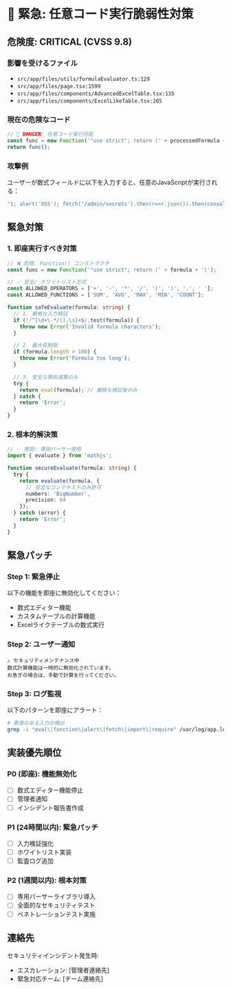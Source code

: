 # 🚨 緊急: 任意コード実行脆弱性対策

## 危険度: CRITICAL (CVSS 9.8)

### 影響を受けるファイル
- `src/app/files/utils/formulaEvaluator.ts:129`
- `src/app/files/page.tsx:1599`
- `src/app/files/components/AdvancedExcelTable.tsx:135`
- `src/app/files/components/ExcelLikeTable.tsx:205`

### 現在の危険なコード
```typescript
// 🚨 DANGER: 任意コード実行可能
const func = new Function('"use strict"; return (' + processedFormula + ')');
return func();
```

### 攻撃例
ユーザーが数式フィールドに以下を入力すると、任意のJavaScriptが実行される：
```javascript
"1; alert('XSS'); fetch('/admin/secrets').then(r=>r.json()).then(console.log); 1"
```

## 緊急対策

### 1. 即座実行すべき対策
```typescript
// ❌ 危険: Function() コンストラクタ
const func = new Function('"use strict"; return (' + formula + ')');

// ✅ 安全: ホワイトリスト方式
const ALLOWED_OPERATORS = ['+', '-', '*', '/', '(', ')', '.', ' '];
const ALLOWED_FUNCTIONS = ['SUM', 'AVG', 'MAX', 'MIN', 'COUNT'];

function safeEvaluate(formula: string) {
  // 1. 厳格な入力検証
  if (!/^[\d+\-*/().\s]+$/.test(formula)) {
    throw new Error('Invalid formula characters');
  }

  // 2. 最大長制限
  if (formula.length > 100) {
    throw new Error('Formula too long');
  }

  // 3. 安全な算術演算のみ
  try {
    return eval(formula); // 厳格な検証後のみ
  } catch {
    return 'Error';
  }
}
```

### 2. 根本的解決策
```typescript
// ✅ 推奨: 専用パーサー使用
import { evaluate } from 'mathjs';

function secureEvaluate(formula: string) {
  try {
    return evaluate(formula, {
      // 安全なコンテキストのみ許可
      numbers: 'BigNumber',
      precision: 64
    });
  } catch (error) {
    return 'Error';
  }
}
```

## 緊急パッチ

### Step 1: 緊急停止
以下の機能を即座に無効化してください：
- 数式エディター機能
- カスタムテーブルの計算機能
- Excelライクテーブルの数式実行

### Step 2: ユーザー通知
```
⚠️ セキュリティメンテナンス中
数式計算機能は一時的に無効化されています。
お急ぎの場合は、手動で計算を行ってください。
```

### Step 3: ログ監視
以下のパターンを即座にアラート：
```bash
# 悪意のある入力の検出
grep -i "eval\|function\|alert\|fetch\|import\|require" /var/log/app.log
```

## 実装優先順位

### P0 (即座): 機能無効化
- [ ] 数式エディター機能停止
- [ ] 管理者通知
- [ ] インシデント報告書作成

### P1 (24時間以内): 緊急パッチ
- [ ] 入力検証強化
- [ ] ホワイトリスト実装
- [ ] 監査ログ追加

### P2 (1週間以内): 根本対策
- [ ] 専用パーサーライブラリ導入
- [ ] 全面的なセキュリティテスト
- [ ] ペネトレーションテスト実施

## 連絡先
セキュリティインシデント発生時:
- エスカレーション: [管理者連絡先]
- 緊急対応チーム: [チーム連絡先]